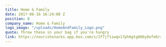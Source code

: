 ```yaml
---
title: Home & Family
date: 2017-06-16 16:24:00 Z
position: 8
company_name: Home & Family
logo_image: "/uploads/HomeAndFamily_Logo.png"
quote: Throw these in your bag if you're hungry
link: https://nourishsnacks.app.box.com/s/2f7jf1iwqn17ph6gtg886y8ofe6rr9q7
---
```


